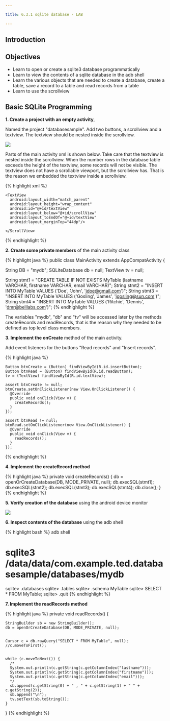 ```yaml
---

title: 6.3.1 sqlite database - LAB

---
```


## Introduction


## Objectives

- Learn to open or create a sqlite3 database programmatically
- Learn to view the contents of  a sqlite database in the adb shell
- Learn the various objects that are needed to create a database, create a table, save a record to a table and read records from a table
- Learn to use the scrollview

## Basic SQLite Programming

**1. Create a project with an empty activity**, 

Named the project "databasesample". Add two buttons, a scrollview and a textview. The textview should be nested inside the scrollview. 

![](images/basic-sqlite-lab.png)

Parts of the main activity xml is shown below. Take care that the textview is nested inside the scrollview. When the number rows in the database table exceeds the height of the textview, some records will not be visible. The textview does not have a scrollable viewport, but the scrollview has. That is the reason we embedded the textview inside a scrollview.

{% highlight xml %}
<RelativeLayout>

  <ScrollView
    android:layout_width="match_parent"
    android:layout_height="wrap_content"
    android:id="@+id/scrollView"
    android:layout_centerVertical="true"
    android:layout_alignParentStart="true">

    <TextView
      android:layout_width="match_parent"
      android:layout_height="wrap_content"
      android:id="@+id/textView"
      android:layout_below="@+id/scrollView"
      android:layout_toEndOf="@+id/textView"
      android:layout_marginTop="44dp"/>

    </ScrollView>

</RelativeLayout>
{% endhighlight %}

**2. Create some private members** of the main activity class

{% highlight  java %}
public class MainActivity extends AppCompatActivity {

  String DB = "mydb";
  SQLiteDatabase db = null;
  TextView tv = null;

  String stmt1 = "CREATE TABLE IF NOT EXISTS MyTable (lastname VARCHAR, firstname VARCHAR, email VARCHAR)";
  String stmt2 = "INSERT INTO MyTable VALUES ('Doe', 'John', 'jdoe@gmail.com')";
  String stmt3 = "INSERT INTO MyTable VALUES ('Gosling', 'James', 'jgosling@sun.com')";
  String stmt4 = "INSERT INTO MyTable VALUES ('Ritchie', 'Dennis', 'dmr@belllabs.com')";
{% endhighlight %}

The variables "mydb", "db" and "tv" will be accessed later by the methods createRecords and readRecords, that is the reason why they needed to be defined as top level class members.


**3. Implement the onCreate** method of the main activity. 

Add event listeners for the buttons "Read records" and "Insert records". 

{% highlight java %}

    Button btnCreate = (Button) findViewById(R.id.insertButton);
    Button btnRead = (Button) findViewById(R.id.readButton);
    tv = (TextView) findViewById(R.id.textView);

    assert btnCreate != null;
    btnCreate.setOnClickListener(new View.OnClickListener() {
      @Override
      public void onClick(View v) {
        createRecords();
      }
    });

    assert btnRead != null;
    btnRead.setOnClickListener(new View.OnClickListener() {
      @Override
      public void onClick(View v) {
        readRecords();
      }
    });
{% endhighlight %}

**4. Implement the createRecord method**

{% highlight java %}
  private void createRecords() {
    db = openOrCreateDatabase(DB, MODE_PRIVATE, null);
    db.execSQL(stmt1);
    db.execSQL(stmt2);
    db.execSQL(stmt3);
    db.execSQL(stmt4);
    db.close();
  }
{% endhighlight %}

**5. Verify creation of the database** using the android device monitor 

![](images/android-device-monitor-db.png)

**6. Inspect contents of the database** using the adb shell

{% highlight bash %}
adb shell
# sqlite3 /data/data/com.example.ted.databasesample/databases/mydb
sqlite> .databases
sqlite> .tables
sqlite> .schema MyTable
sqlite> SELECT * FROM MyTable;
sqlite> .quit
{% endhighlight %}

**7. Implement the readRecords method**

{% highlight java %}
  private void readRecords() {

    StringBuilder sb = new StringBuilder();
    db = openOrCreateDatabase(DB, MODE_PRIVATE, null);


    Cursor c = db.rawQuery("SELECT * FROM MyTable", null);
    //c.moveToFirst();


    while (c.moveToNext()) {
      /*
      System.out.println(c.getString(c.getColumnIndex("lastname")));
      System.out.println(c.getString(c.getColumnIndex("firstname")));
      System.out.println(c.getString(c.getColumnIndex("email")));
      */
      sb.append(c.getString(0) + " , " + c.getString(1) + " " + c.getString(2));
      sb.append("\n");
      tv.setText(sb.toString());
    }
  }
{% endhighlight %}





